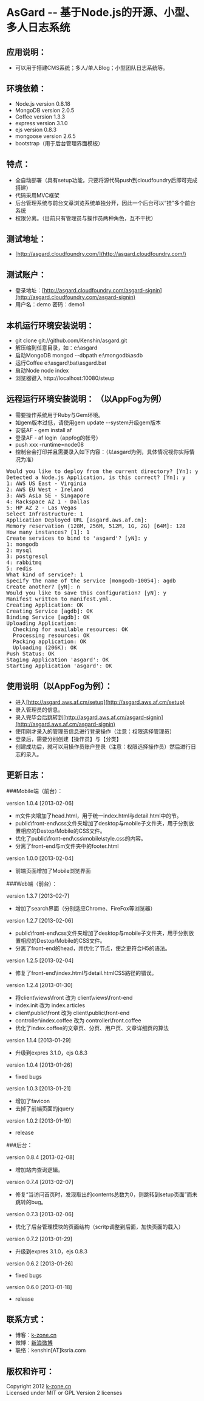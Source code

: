 AsGard -- 基于Node.js的开源、小型、多人日志系统
======

## 应用说明：  
* 可以用于搭建CMS系统；多人/单人Blog；小型团队日志系统等。

## 环境依赖：  
* Node.js  version 0.8.18
* MongoDB  version 2.0.5
* Coffee   version 1.3.3
* express  version 3.1.0
* ejs      version 0.8.3
* mongoose version 2.6.5
* bootstrap（用于后台管理界面模板）

## 特点：  
* 全自动部署（具有setup功能，只要将源代码push到cloudfoundry后即可完成搭建）
* 代码采用MVC框架
* 后台管理系统与前台文章浏览系统单独分开，因此一个后台可以“挂”多个前台系统
* 权限分离。（目前只有管理员与操作员两种角色，互不干扰）

## 测试地址：  
* [http://asgard.cloudfoundry.com/](http://asgard.cloudfoundry.com/)

## 测试账户：  
* 登录地址：[http://asgard.cloudfoundry.com/asgard-signin](http://asgard.cloudfoundry.com/asgard-signin)
* 用户名：demo    密码：demo1

## 本机运行环境安装说明：  
* git clone git://github.com/Kenshin/asgard.git
* 解压缩到任意目录，如：e:\asgard
* 启动MongoDB mongod --dbpath e:\mongodb\asdb
* 运行Coffee e:\asgard\bat\asgard.bat
* 启动Node node index
* 浏览器键入 http://localhost:10080/steup

## 远程运行环境安装说明： （以AppFog为例） 
* 需要操作系统用于Ruby与Gem环境。
* 如gem版本过低，请使用gem update --system升级gem版本
* 安装AF - gem install af
* 登录AF - af login（appfog的帐号）
* push xxx -runtime=node08
* 控制台会打印并且需要录入如下内容：（以asgard为例，具体情况视你实际情况为准）
<pre>
Would you like to deploy from the current directory? [Yn]: y
Detected a Node.js Application, is this correct? [Yn]: y
1: AWS US East - Virginia
2: AWS EU West - Ireland
3: AWS Asia SE - Singapore
4: Rackspace AZ 1 - Dallas
5: HP AZ 2 - Las Vegas
Select Infrastructure: 1
Application Deployed URL [asgard.aws.af.cm]:
Memory reservation (128M, 256M, 512M, 1G, 2G) [64M]: 128
How many instances? [1]: 1
Create services to bind to 'asgard'? [yN]: y
1: mongodb
2: mysql
3: postgresql
4: rabbitmq
5: redis
What kind of service?: 1
Specify the name of the service [mongodb-10054]: agdb
Create another? [yN]: n
Would you like to save this configuration? [yN]: y
Manifest written to manifest.yml.
Creating Application: OK
Creating Service [agdb]: OK
Binding Service [agdb]: OK
Uploading Application:
  Checking for available resources: OK
  Processing resources: OK
  Packing application: OK
  Uploading (206K): OK
Push Status: OK
Staging Application 'asgard': OK
Starting Application 'asgard': OK
</pre>

## 使用说明（以AppFog为例）：  
* 进入[http://asgard.aws.af.cm/setup](http://asgard.aws.af.cm/setup)
* 录入管理员的信息。
* 录入完毕会后跳转到[http://asgard.aws.af.cm/asgard-signin](http://asgard.aws.af.cm/asgard-signin)
* 使用刚才录入的管理员信息进行登录操作（注意：权限选择管理员）
* 登录后，需要分别创建【操作员】与【分类】
* 创建成功后，就可以用操作员账户登录（注意：权限选择操作员）然后进行日志的录入。

## 更新日志：  

###Mobile端（前台）：

version 1.0.4 [2013-02-06]  
* m文件夹增加了head.html，用于统一index.html与detail.html中的<head>节。
* public\front-end\css文件夹增加了desktop与mobile子文件夹，用于分别放置相应的Destop/Mobile的CSS文件。
* 优化了public\front-end\css\mobile\style.css的内容。
* 分离了front-end与m文件夹中的footer.html

version 1.0.0 [2013-02-04]  
* 前端页面增加了Mobile浏览界面

###Web端（前台）：

version 1.3.7 [2013-02-7]  
* 增加了search界面（分别适应Chrome、FireFox等浏览器）

version 1.2.7 [2013-02-06]  
* public\front-end\css文件夹增加了desktop与mobile子文件夹，用于分别放置相应的Destop/Mobile的CSS文件。
* 分离了front-end的head，并优化了<link>节点，使之更符合H5的语法。

version 1.2.5 [2013-02-04]  
* 修复了front-end\index.html与detail.htmlCSS路径的错误。

version 1.2.4 [2013-01-30]  
* 将client\views\front 改为 client\views\front-end
* index.init 改为 index.articles
* client\public\front 改为 client\public\front-end
* controller\index.coffee 改为 controller\front.coffee
* 优化了index.coffee的文章页、分页、用户页、文章详细页的算法

version 1.1.4 [2013-01-29]  
* 升级到expres 3.1.0，ejs 0.8.3  

version 1.0.4 [2013-01-26]  
* fixed bugs

version 1.0.3 [2013-01-21]  
* 增加了favicon
* 去掉了前端页面的jquery

version 1.0.2 [2013-01-19]  
* release

###后台：

version 0.8.4 [2013-02-08]  
* 增加站内查询逻辑。

version 0.7.4 [2013-02-07]  
* 修复“当访问首页时，发现取出的contents总数为0，则跳转到setup页面”而未跳转的bug。

version 0.7.3 [2013-02-06]  
* 优化了后台管理模块的页面结构（scritp调整到后面，加快页面的载入）

version 0.7.2 [2013-01-29]  
* 升级到expres 3.1.0，ejs 0.8.3  

version 0.6.2 [2013-01-26]  
* fixed bugs  

version 0.6.0 [2013-01-18]  
* release

## 联系方式：
* 博客：[k-zone.cn](http://www.k-zone.cn/zblog)
* 微博：[新浪微博](http://weibo.com/23784148)
* 联络：kenshin[AT]ksria.com

## 版权和许可：
Copyright 2012 [k-zone.cn](http://www.k-zone.cn/zblog)  
Licensed under MIT or GPL Version 2 licenses
